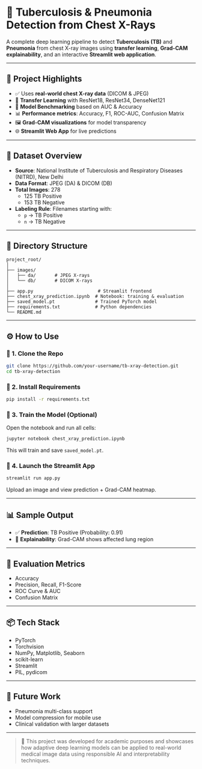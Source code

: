 # 🧠 Tuberculosis & Pneumonia Detection from Chest X-Rays

A complete deep learning pipeline to detect **Tuberculosis (TB)** and **Pneumonia** from chest X-ray images using **transfer learning**, **Grad-CAM explainability**, and an interactive **Streamlit web application**.

---

## 📌 Project Highlights

- ✅ Uses **real-world chest X-ray data** (DICOM & JPEG)
- 🧠 **Transfer Learning** with ResNet18, ResNet34, DenseNet121
- 🧪 **Model Benchmarking** based on AUC & Accuracy
- 📊 **Performance metrics**: Accuracy, F1, ROC-AUC, Confusion Matrix
- 🖼️ **Grad-CAM visualizations** for model transparency
- 🌐 **Streamlit Web App** for live predictions

---

## 📁 Dataset Overview

- **Source**: National Institute of Tuberculosis and Respiratory Diseases (NITRD), New Delhi
- **Data Format**: JPEG (DA) & DICOM (DB)
- **Total Images**: 278
  - 125 TB Positive
  - 153 TB Negative
- **Labeling Rule**: Filenames starting with:
  - `p` → TB Positive
  - `n` → TB Negative

---

## 🧱 Directory Structure
```
project_root/
│
├── images/
│   ├── da/       # JPEG X-rays
│   └── db/       # DICOM X-rays
│
├── app.py                        # Streamlit frontend
├── chest_xray_prediction.ipynb  # Notebook: training & evaluation
├── saved_model.pt               # Trained PyTorch model
├── requirements.txt             # Python dependencies
└── README.md
```

---

## ⚙️ How to Use

### 🔹 1. Clone the Repo
```bash
git clone https://github.com/your-username/tb-xray-detection.git
cd tb-xray-detection
```

### 🔹 2. Install Requirements
```bash
pip install -r requirements.txt
```

### 🔹 3. Train the Model (Optional)
Open the notebook and run all cells:
```bash
jupyter notebook chest_xray_prediction.ipynb
```
This will train and save `saved_model.pt`.

### 🔹 4. Launch the Streamlit App
```bash
streamlit run app.py
```
Upload an image and view prediction + Grad-CAM heatmap.

---

## 📊 Sample Output

- ✅ **Prediction**: TB Positive (Probability: 0.91)
- 📍 **Explainability**: Grad-CAM shows affected lung region

---

## 🧪 Evaluation Metrics
- Accuracy
- Precision, Recall, F1-Score
- ROC Curve & AUC
- Confusion Matrix

---

## 📦 Tech Stack
- PyTorch
- Torchvision
- NumPy, Matplotlib, Seaborn
- scikit-learn
- Streamlit
- PIL, pydicom

---

## 🚀 Future Work
- Pneumonia multi-class support
- Model compression for mobile use
- Clinical validation with larger datasets

---

> 📁 This project was developed for academic purposes and showcases how adaptive deep learning models can be applied to real-world medical image data using responsible AI and interpretability techniques.
